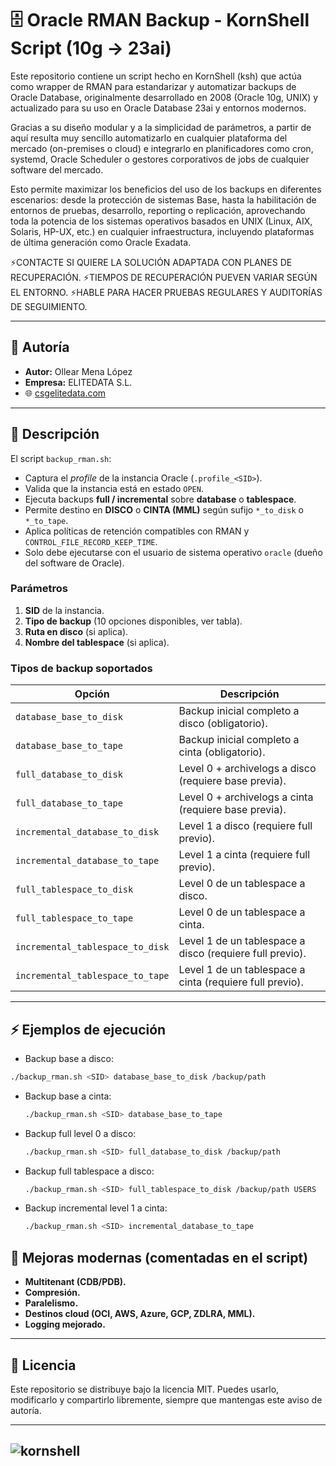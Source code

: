 # 🗄️ Oracle RMAN Backup - KornShell Script (10g → 23ai)

Este repositorio contiene un script hecho en KornShell (ksh) que actúa como wrapper de RMAN para estandarizar y automatizar backups de Oracle Database, originalmente desarrollado en 2008 (Oracle 10g, UNIX) y actualizado para su uso en Oracle Database 23ai y entornos modernos.

Gracias a su diseño modular y a la simplicidad de parámetros, a partir de aquí resulta muy sencillo automatizarlo en cualquier plataforma del mercado (on-premises o cloud) e integrarlo en planificadores como cron, systemd, Oracle Scheduler o gestores corporativos de jobs de cualquier software del mercado.

Esto permite maximizar los beneficios del uso de los backups en diferentes escenarios: desde la protección de sistemas Base, hasta la habilitación de entornos de pruebas, desarrollo, reporting o replicación, aprovechando toda la potencia de los sistemas operativos basados en UNIX (Linux, AIX, Solaris, HP-UX, etc.) en cualquier infraestructura, incluyendo plataformas de última generación como Oracle Exadata.

⚡CONTACTE SI QUIERE LA SOLUCIÓN ADAPTADA CON PLANES DE RECUPERACIÓN.
⚡TIEMPOS DE RECUPERACIÓN PUEVEN VARIAR SEGÚN EL ENTORNO.
⚡HABLE PARA HACER PRUEBAS REGULARES Y AUDITORÍAS DE SEGUIMIENTO.

---

## 👤 Autoría

- **Autor:** Ollear Mena López  
- **Empresa:** ELITEDATA S.L.  
- 🌐 [csgelitedata.com](https://csgelitedata.com)  

---

## 📖 Descripción

El script `backup_rman.sh`:
- Captura el *profile* de la instancia Oracle (`.profile_<SID>`).  
- Valida que la instancia está en estado `OPEN`.  
- Ejecuta backups **full / incremental** sobre **database** o **tablespace**.  
- Permite destino en **DISCO** o **CINTA (MML)** según sufijo `*_to_disk` o `*_to_tape`.  
- Aplica políticas de retención compatibles con RMAN y `CONTROL_FILE_RECORD_KEEP_TIME`.  
- Solo debe ejecutarse con el usuario de sistema operativo `oracle` (dueño del software de Oracle).

### Parámetros
1. **SID** de la instancia.  
2. **Tipo de backup** (10 opciones disponibles, ver tabla).  
3. **Ruta en disco** (si aplica).  
4. **Nombre del tablespace** (si aplica).  

### Tipos de backup soportados
| Opción | Descripción |
|--------|-------------|
| `database_base_to_disk` | Backup inicial completo a disco (obligatorio). |
| `database_base_to_tape` | Backup inicial completo a cinta (obligatorio). |
| `full_database_to_disk` | Level 0 + archivelogs a disco (requiere base previa). |
| `full_database_to_tape` | Level 0 + archivelogs a cinta (requiere base previa). |
| `incremental_database_to_disk` | Level 1 a disco (requiere full previo). |
| `incremental_database_to_tape` | Level 1 a cinta (requiere full previo). |
| `full_tablespace_to_disk` | Level 0 de un tablespace a disco. |
| `full_tablespace_to_tape` | Level 0 de un tablespace a cinta. |
| `incremental_tablespace_to_disk` | Level 1 de un tablespace a disco (requiere full previo). |
| `incremental_tablespace_to_tape` | Level 1 de un tablespace a cinta (requiere full previo). |

---

## ⚡ Ejemplos de ejecución


* Backup base a disco: 

 ```bash
 ./backup_rman.sh <SID> database_base_to_disk /backup/path
 ```
* Backup base a cinta:

  ```bash
  ./backup_rman.sh <SID> database_base_to_tape
  ```
* Backup full level 0 a disco:

  ```bash
  ./backup_rman.sh <SID> full_database_to_disk /backup/path
  ```
* Backup full tablespace a disco:

  ```bash
  ./backup_rman.sh <SID> full_tablespace_to_disk /backup/path USERS
  ```
* Backup incremental level 1 a cinta:

  ```bash
  ./backup_rman.sh <SID> incremental_database_to_tape
  ```

## 🔧 Mejoras modernas (comentadas en el script)

* **Multitenant (CDB/PDB).**
* **Compresión.**
* **Paralelismo.**
* **Destinos cloud (OCI, AWS, Azure, GCP, ZDLRA, MML).**
* **Logging mejorado.**

---

## 📜 Licencia

Este repositorio se distribuye bajo la licencia MIT.
Puedes usarlo, modificarlo y compartirlo libremente, siempre que mantengas este aviso de autoría.

---
![kornshell](https://github.com/user-attachments/assets/af77bd08-49da-4e69-9180-76843ed37cd4)
---
